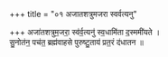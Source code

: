 +++
title = "०१ अजातशत्रुमजरा स्वर्वत्यनु"

+++
अजा॑तशत्रुम॒जरा॒ स्व॑र्व॒त्यनु॑ स्व॒धामि॑ता द॒स्ममी॑यते ।  
सु॒नोत॑न॒ पच॑त॒ ब्रह्म॑वाहसे पुरुष्टु॒ताय॑ प्रत॒रं द॑धातन ॥
